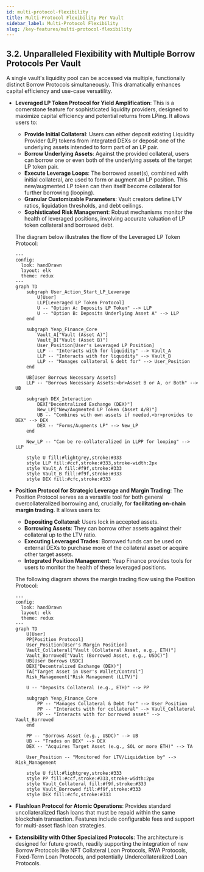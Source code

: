 ```yaml
---
id: multi-protocol-flexibility
title: Multi-Protocol Flexibility Per Vault
sidebar_label: Multi-Protocol Flexibility
slug: /key-features/multi-protocol-flexibility
---
```


## 3.2. Unparalleled Flexibility with Multiple Borrow Protocols Per Vault

A single vault's liquidity pool can be accessed via multiple, functionally distinct Borrow Protocols simultaneously. This dramatically enhances capital efficiency and use-case versatility.

* **Leveraged LP Token Protocol for Yield Amplification**: This is a cornerstone feature for sophisticated liquidity providers, designed to maximize capital efficiency and potential returns from LPing. It allows users to:
    * **Provide Initial Collateral**: Users can either deposit existing Liquidity Provider (LP) tokens from integrated DEXs or deposit one of the underlying assets intended to form part of an LP pair.
    * **Borrow Underlying Assets**: Against the provided collateral, users can borrow one or even both of the underlying assets of the target LP token pair.
    * **Execute Leverage Loops**: The borrowed asset(s), combined with initial collateral, are used to form or augment an LP position. This new/augmented LP token can then itself become collateral for further borrowing (looping).
    * **Granular Customizable Parameters**: Vault creators define LTV ratios, liquidation thresholds, and debt ceilings.
    * **Sophisticated Risk Management**: Robust mechanisms monitor the health of leveraged positions, involving accurate valuation of LP token collateral and borrowed debt.

    The diagram below illustrates the flow of the Leveraged LP Token Protocol:

    ```mermaid
    ---
    config:
      look: handDrawn
      layout: elk
      theme: redux
    ---
    graph TD
        subgraph User_Action_Start_LP_Leverage
            U[User]
            LLP[Leveraged LP Token Protocol]
            U -- "Option A: Deposits LP Token" --> LLP
            U -- "Option B: Deposits Underlying Asset A" --> LLP
        end

        subgraph Yeap_Finance_Core
            Vault_A["Vault (Asset A)"]
            Vault_B["Vault (Asset B)"]
            User_Position[User's Leveraged LP Position]
            LLP -- "Interacts with for liquidity" --> Vault_A
            LLP -- "Interacts with for liquidity" --> Vault_B
            LLP -- "Manages collateral & debt for" --> User_Position
        end

        UB[User Borrows Necessary Assets]
        LLP -- "Borrows Necessary Assets:<br>Asset B or A, or Both" --> UB

        subgraph DEX_Interaction
            DEX["Decentralized Exchange (DEX)"]
            New_LP["New/Augmented LP Token (Asset A/B)"]
            UB -- "Combines with own assets if needed,<br>provides to DEX" --> DEX
            DEX -- "Forms/Augments LP" --> New_LP
        end

        New_LP -- "Can be re-collateralized in LLPP for looping" --> LLP

        style U fill:#lightgrey,stroke:#333
        style LLP fill:#ccf,stroke:#333,stroke-width:2px
        style Vault_A fill:#f9f,stroke:#333
        style Vault_B fill:#f9f,stroke:#333
        style DEX fill:#cfc,stroke:#333
    ```

* **Position Protocol for Strategic Leverage and Margin Trading**: The Position Protocol serves as a versatile tool for both general overcollateralized borrowing and, crucially, for **facilitating on-chain margin trading**. It allows users to:
    * **Depositing Collateral**: Users lock in accepted assets.
    * **Borrowing Assets**: They can borrow other assets against their collateral up to the LTV ratio.
    * **Executing Leveraged Trades**: Borrowed funds can be used on external DEXs to purchase more of the collateral asset or acquire other target assets.
    * **Integrated Position Management**: Yeap Finance provides tools for users to monitor the health of these leveraged positions.

    The following diagram shows the margin trading flow using the Position Protocol:

    ```mermaid
    ---
    config:
      look: handDrawn
      layout: elk
      theme: redux
    ---
    graph TD
        U[User]
        PP[Position Protocol]
        User_Position[User's Margin Position]
        Vault_Collateral["Vault (Collateral Asset, e.g., ETH)"]
        Vault_Borrowed["Vault (Borrowed Asset, e.g., USDC)"]
        UB[User Borrows USDC]
        DEX["Decentralized Exchange (DEX)"]
        TA["Target Asset in User's Wallet/Control"]
        Risk_Management["Risk Management (LLTV)"]

        U -- "Deposits Collateral (e.g., ETH)" --> PP

        subgraph Yeap_Finance_Core
            PP -- "Manages Collateral & Debt for" --> User_Position
            PP -- "Interacts with for collateral" --> Vault_Collateral
            PP -- "Interacts with for borrowed asset" --> Vault_Borrowed
        end

        PP -- "Borrows Asset (e.g., USDC)" --> UB
        UB -- "Trades on DEX" --> DEX
        DEX -- "Acquires Target Asset (e.g., SOL or more ETH)" --> TA

        User_Position -- "Monitored for LTV/Liquidation by" --> Risk_Management

        style U fill:#lightgrey,stroke:#333
        style PP fill:#ccf,stroke:#333,stroke-width:2px
        style Vault_Collateral fill:#f9f,stroke:#333
        style Vault_Borrowed fill:#f9f,stroke:#333
        style DEX fill:#cfc,stroke:#333
    ```

* **Flashloan Protocol for Atomic Operations**: Provides standard uncollateralized flash loans that must be repaid within the same blockchain transaction. Features include configurable fees and support for multi-asset flash loan strategies.
* **Extensibility with Other Specialized Protocols**: The architecture is designed for future growth, readily supporting the integration of new Borrow Protocols like NFT Collateral Loan Protocols, RWA Protocols, Fixed-Term Loan Protocols, and potentially Undercollateralized Loan Protocols.
